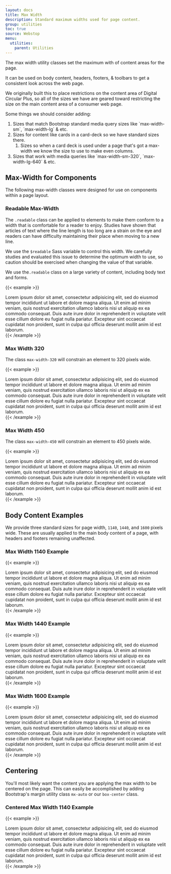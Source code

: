 ```yaml
---
layout: docs
title: Max Width
description: Standard maximum widths used for page content.
group: utilities
toc: true
source: Webstop
menu: 
  utilities:
    parent: Utilities
---
```


The max width utility classes set the maximum with of content areas for the page.

It can be used on body content, headers, footers, & toolbars to get a consistent look 
across the web page. 

<div class="alert alert-info">
  <p>
    We originally built this to place restrictions on the content area of Digital Circular Plus, so all 
    of the sizes we have are geared toward restricting the size on the main content area of a consumer 
    web page. 
  </p>
  
  <p>Some things we should consider adding:</p>
  <ol>
    <li>Sizes that match Bootstrap standard media query sizes like `max-width-sm`, `max-width-lg` & etc.</li>
    <li>
      Sizes for content like cards in a card-deck so we have standard sizes there.
      <ol>
        <li>Sizes so when a card deck is used under a page that's got a max-width we know the size to use to make even columns.</li>
      </ol>
    </li>
    <li>Sizes that work with media queries like `max-width-sm-320`, `max-width-lg-640` & etc.</li>
  </ol>
</div>

## Max-Width for Components

The following max-width classes were designed for use on components within a page layout.

### Readable Max-Width

The `.readable` class can be applied to elements to make them conform to a width that is comfortable for a reader to enjoy. 
Studies have shown that articles of text where the line length is too long are a strain on the eye and readers can have 
difficulty maintaining their place when moving to a new line. 

We use the `$readable` Sass variable to control this width. 
We carefully studies and evaluated this issue to determine the optimum width to use, so caution should be exercised when 
changing the value of that variable. 

We use the`.readable` class on a large variety of content, including body text and forms.

{{< example >}}
<div class="card readable">
  <div class="card-body">
    Lorem ipsum dolor sit amet, consectetur adipisicing elit, sed do eiusmod tempor incididunt ut labore et dolore magna aliqua. Ut enim ad minim veniam, quis nostrud exercitation ullamco laboris nisi ut aliquip ex ea commodo consequat. Duis aute irure dolor in reprehenderit in voluptate velit esse cillum dolore eu fugiat nulla pariatur. Excepteur sint occaecat cupidatat non proident, sunt in culpa qui officia deserunt mollit anim id est laborum.
  </div>
</div>
{{< /example >}}

### Max Width 320

The class `max-width-320` will constrain an element to 320 pixels wide.

{{< example >}}
<div class="card max-width-320">
  <div class="card-body">
    Lorem ipsum dolor sit amet, consectetur adipisicing elit, sed do eiusmod tempor incididunt ut labore et dolore magna aliqua. Ut enim ad minim veniam, quis nostrud exercitation ullamco laboris nisi ut aliquip ex ea commodo consequat. Duis aute irure dolor in reprehenderit in voluptate velit esse cillum dolore eu fugiat nulla pariatur. Excepteur sint occaecat cupidatat non proident, sunt in culpa qui officia deserunt mollit anim id est laborum.
  </div>
</div>
{{< /example >}}

### Max Width 450

The class `max-width-450` will constrain an element to 450 pixels wide.

{{< example >}}
<div class="card max-width-450">
  <div class="card-body">
    Lorem ipsum dolor sit amet, consectetur adipisicing elit, sed do eiusmod tempor incididunt ut labore et dolore magna aliqua. Ut enim ad minim veniam, quis nostrud exercitation ullamco laboris nisi ut aliquip ex ea commodo consequat. Duis aute irure dolor in reprehenderit in voluptate velit esse cillum dolore eu fugiat nulla pariatur. Excepteur sint occaecat cupidatat non proident, sunt in culpa qui officia deserunt mollit anim id est laborum.
  </div>
</div>
{{< /example >}}

## Body Content Examples

We provide three standard sizes for page width, `1140`, `1440`, and `1600` pixels wide. These are 
usually applied to the main body content of a page, with headers and footers remaining unaffected.

### Max Width 1140 Example

{{< example >}}
<div class="max-width-1140">
  Lorem ipsum dolor sit amet, consectetur adipisicing elit, sed do eiusmod tempor incididunt ut labore et dolore magna aliqua. Ut enim ad minim veniam, quis nostrud exercitation ullamco laboris nisi ut aliquip ex ea commodo consequat. Duis aute irure dolor in reprehenderit in voluptate velit esse cillum dolore eu fugiat nulla pariatur. Excepteur sint occaecat cupidatat non proident, sunt in culpa qui officia deserunt mollit anim id est laborum.
</div>
{{< /example >}}

### Max Width 1440 Example

{{< example >}}
<div class="max-width-1440">
  Lorem ipsum dolor sit amet, consectetur adipisicing elit, sed do eiusmod tempor incididunt ut labore et dolore magna aliqua. Ut enim ad minim veniam, quis nostrud exercitation ullamco laboris nisi ut aliquip ex ea commodo consequat. Duis aute irure dolor in reprehenderit in voluptate velit esse cillum dolore eu fugiat nulla pariatur. Excepteur sint occaecat cupidatat non proident, sunt in culpa qui officia deserunt mollit anim id est laborum.
</div>
{{< /example >}}

### Max Width 1600 Example

{{< example >}}
<div class="max-width-1600">
  Lorem ipsum dolor sit amet, consectetur adipisicing elit, sed do eiusmod tempor incididunt ut labore et dolore magna aliqua. Ut enim ad minim veniam, quis nostrud exercitation ullamco laboris nisi ut aliquip ex ea commodo consequat. Duis aute irure dolor in reprehenderit in voluptate velit esse cillum dolore eu fugiat nulla pariatur. Excepteur sint occaecat cupidatat non proident, sunt in culpa qui officia deserunt mollit anim id est laborum.
</div>
{{< /example >}}

## Centering

You'll most likely want the content you are applying the max width to be centered on 
the page. This can easily be accomplished by adding Bootstrap's margin utility class 
`mx-auto` or our `box-center` class.

### Centered Max Width 1140 Example

{{< example >}}
<div class="max-width-1140 mx-auto">
  Lorem ipsum dolor sit amet, consectetur adipisicing elit, sed do eiusmod tempor incididunt ut labore et dolore magna aliqua. Ut enim ad minim veniam, quis nostrud exercitation ullamco laboris nisi ut aliquip ex ea commodo consequat. Duis aute irure dolor in reprehenderit in voluptate velit esse cillum dolore eu fugiat nulla pariatur. Excepteur sint occaecat cupidatat non proident, sunt in culpa qui officia deserunt mollit anim id est laborum.
</div>
{{< /example >}}
